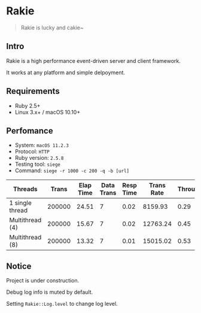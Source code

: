 # Rakie

> Rakie is lucky and cakie~

## Intro

Rakie is a high performance event-driven server and client framework.

It works at any platform and simple delpoyment.

## Requirements

* Ruby 2.5+
* Linux 3.x+ / macOS 10.10+

## Perfomance

* System: `macOS 11.2.3`
* Protocol: `HTTP`
* Ruby version: `2.5.8`
* Testing tool: `siege`
* Command: `siege -r 1000 -c 200 -q -b [url]`

| Threads | Trans | Elap Time | Data Trans | Resp Time | Trans Rate | Throughput | Concurrent | OKAY | Failed |
| ------- | ----- | --------- | ---------- | --------- | ---------- | ---------- | ---------- | ---- | ------ |
| 1 single thread | 200000 | 24.51 | 7 | 0.02 | 8159.93 | 0.29 | 199.70 | 200000 | 0 |
| Multithread (4) | 200000 | 15.67 | 7 | 0.02 | 12763.24 | 0.45 | 198.55 | 200000 | 0 |
| Multithread (8) | 200000 | 13.32 | 7 | 0.01 | 15015.02 | 0.53 | 198.22 | 200000 | 0 |

## Notice

Project is under construction.

Debug log info is muted by default.

Setting `Rakie::Log.level` to change log level.
